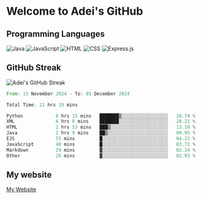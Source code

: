 # Welcome to Adei's GitHub

## Programming Languages
![Java](https://img.shields.io/badge/Java-007396?style=flat-square&logo=java&logoColor=white)
![JavaScript](https://img.shields.io/badge/JavaScript-F7DF1E?style=flat-square&logo=javascript&logoColor=black)
![HTML](https://img.shields.io/badge/HTML-E34F26?style=flat-square&logo=html5&logoColor=white)
![CSS](https://img.shields.io/badge/CSS-1572B6?style=flat-square&logo=css3&logoColor=white)
![Express.js](https://img.shields.io/badge/Express.js-000000?style=flat-square&logo=express&logoColor=white)


## GitHub Streak
![Adei's GitHub Streak](https://github-readme-streak-stats.herokuapp.com/?user=AdeiTamayo&hide_border=true)

<!--START_SECTION:waka-->

```rust
From: 15 November 2024 - To: 05 December 2024

Total Time: 21 hrs 19 mins

Python            6 hrs 15 mins   ███████▒░░░░░░░░░░░░░░░░░   28.74 %
XML               6 hrs 8 mins    ███████░░░░░░░░░░░░░░░░░░   28.21 %
HTML              2 hrs 53 mins   ███▒░░░░░░░░░░░░░░░░░░░░░   13.28 %
Java              2 hrs 9 mins    ██▒░░░░░░░░░░░░░░░░░░░░░░   09.95 %
EJS               55 mins         █░░░░░░░░░░░░░░░░░░░░░░░░   04.22 %
JavaScript        48 mins         █░░░░░░░░░░░░░░░░░░░░░░░░   03.72 %
Markdown          29 mins         ▓░░░░░░░░░░░░░░░░░░░░░░░░   02.24 %
Other             26 mins         ▓░░░░░░░░░░░░░░░░░░░░░░░░   02.03 %
```

<!--END_SECTION:waka-->

## My website
[My Website](https://adei.eus)


